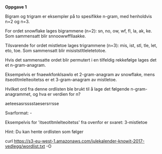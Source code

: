 **Oppgave 1**

Bigram og trigram er eksempler på to spesifikke n-gram, med henholdvis n=2 og n=3.

For ordet snowflake lages bigrammene (n=2): sn, no, ow, wf, fl, la, ak, ke. Som sammensatt blir snnoowwffllaakke.

Tilsvarende for ordet mistletoe lages trigrammene (n=3): mis, ist, stl, tle, let, eto, toe. Som sammensatt blir misiststltleletetotoe.

Hvis det sammensatte ordet blir permutert i en tilfeldig rekkefølge lages det et n-gram-anagram.

Eksempelvis er fnaewkfonklsawlo et 2-gram-anagram av snowflake, mens itseotltmlelteoitetss er et 3-gram-anagram av mistletoe.

Hvilket ord fra denne ordlisten ble brukt til å lage det følgende n-gram-anagrammet, og hva er verdien for n?

aeteesasrsssstaesersrrsse

Svarformat: <n>-<ord fra ordlisten>

Eksempelvis for 'itseotltmlelteoitetss' fra ovenfor er svaret: 3-mistletoe

Hint: Du kan hente ordlisten som følger

curl https://s3-eu-west-1.amazonaws.com/julekalender-knowit-2017-vedlegg/wordlist.txt -O

